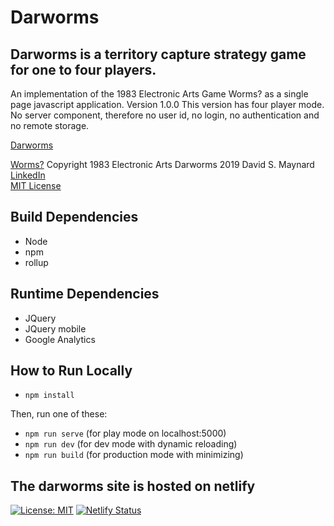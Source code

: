 # Darworms
## Darworms is a territory capture strategy game for one to four players.
An implementation of the 1983 Electronic Arts Game Worms? as a single page javascript application.
Version 1.0.0
This version has four player mode.
No server component, therefore no user id, no login, no authentication and no
remote storage.

[Darworms](https://www.darworms.com)

[Worms?](https://en.wikipedia.org/wiki/Worms%3F) Copyright 1983 Electronic Arts
Darworms 2019 David S. Maynard<br>
[LinkedIn](https://www.linkedin.com/in/david-maynard-86ab3/)<br>
[MIT License](https://github.com/dmaynard/Darworms/blob/master/LICENSE)

## Build Dependencies

- Node
- npm
- rollup

## Runtime Dependencies

- JQuery
- JQuery mobile
- Google Analytics

## How to Run Locally

- `npm install`

Then, run one of these:

- `npm run serve` (for play mode on localhost:5000)
- `npm run dev` (for dev mode with dynamic reloading)
- `npm run build` (for production mode with minimizing)

## The darworms site is hosted on netlify

[![License: MIT](https://img.shields.io/badge/License-MIT-blue.svg)](https://opensource.org/licenses/MIT)  [![Netlify Status](https://api.netlify.com/api/v1/badges/f44affeb-0f27-4565-80ae-00431a5fc797/deploy-status)](https://app.netlify.com/sites/darworms/deploys)
